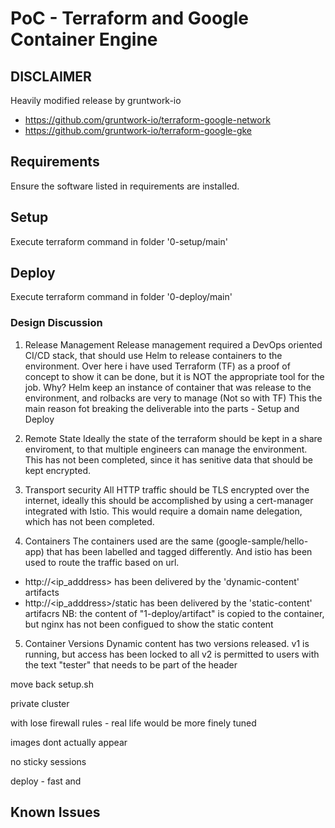 # PoC - Terraform and Google Container Engine

## DISCLAIMER

Heavily modified release by gruntwork-io
  - https://github.com/gruntwork-io/terraform-google-network
  - https://github.com/gruntwork-io/terraform-google-gke

## Requirements

Ensure the software listed in requirements are installed.

## Setup

Execute terraform command in folder '0-setup/main'

## Deploy

Execute terraform command in folder '0-deploy/main'

### Design Discussion

1. Release Management
Release management required a DevOps oriented CI/CD stack, that should use Helm to release containers to the environment.
Over here i have used Terraform (TF) as a proof of concept to show it can be done, but it is NOT the appropriate tool for the job.
Why?
Helm keep an instance of container that was release to the environment, and rolbacks are very to manage (Not so with TF)
This the main reason fot breaking the deliverable into the parts - Setup and Deploy

2. Remote State
Ideally the state of the terraform should be kept in a share enviroment, to that multiple engineers can manage the environment.
This has not been completed, since it has senitive data that should be kept encrypted.

3. Transport security
All HTTP traffic should be TLS encrypted over the internet, ideally this should be accomplished by using a cert-manager integrated with Istio.
This would require a domain name delegation, which has not been completed.

4. Containers
The containers used are the same (google-sample/hello-app) that has been labelled and tagged differently.
And istio has been used to route the traffic based on url.
  - http://<ip_adddress> has been delivered by the 'dynamic-content' artifacts
  - http://<ip_adddress>/static has been delivered by the 'static-content' artifacrs
NB: the content of "1-deploy/artifact" is copied to the container, but nginx has not been configued to show the static content

5. Container Versions
Dynamic content has two versions released.
v1 is running, but access has been locked to all
v2 is permitted to users with the text "tester" that needs to be part of the header


move back setup.sh

private cluster

with lose firewall rules - real life would be more finely tuned

images dont actually appear

no sticky sessions

deploy - fast and 

## Known Issues

